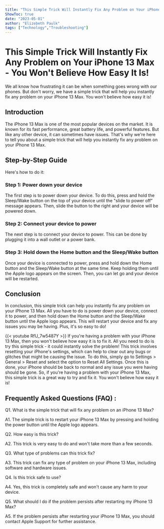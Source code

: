 ```yaml
---
title: "This Simple Trick Will Instantly Fix Any Problem on Your iPhone 13 Max - You Won't Believe How Easy It Is!"
ShowToc: true 
date: "2023-05-01"
author: "Elizebeth Paulk" 
tags: ["Technology","Troubleshooting"]
---
```

# This Simple Trick Will Instantly Fix Any Problem on Your iPhone 13 Max - You Won't Believe How Easy It Is!

We all know how frustrating it can be when something goes wrong with our phones. But don't worry, we have a simple trick that will help you instantly fix any problem on your iPhone 13 Max. You won't believe how easy it is!

## Introduction

The iPhone 13 Max is one of the most popular devices on the market. It is known for its fast performance, great battery life, and powerful features. But like any other device, it can sometimes have issues. That's why we're here to tell you about a simple trick that will help you instantly fix any problem on your iPhone 13 Max.

## Step-by-Step Guide

Here's how to do it:

### Step 1: Power down your device

The first step is to power down your device. To do this, press and hold the Sleep/Wake button on the top of your device until the "slide to power off" message appears. Then, slide the button to the right and your device will be powered down.

### Step 2: Connect your device to power

The next step is to connect your device to power. This can be done by plugging it into a wall outlet or a power bank.

### Step 3: Hold down the Home button and the Sleep/Wake button

Once your device is connected to power, press and hold down the Home button and the Sleep/Wake button at the same time. Keep holding them until the Apple logo appears on the screen. Then, you can let go and your device will be restarted.

## Conclusion

In conclusion, this simple trick can help you instantly fix any problem on your iPhone 13 Max. All you have to do is power down your device, connect it to power, and then hold down the Home button and the Sleep/Wake button until the Apple logo appears. This will restart your device and fix any issues you may be having. Plus, it's so easy to do!

{{< youtube RfU_7w5487Y >}} 
If you're having a problem with your iPhone 13 Max, then you won't believe how easy it is to fix it. All you need to do is try this simple trick - it could instantly solve the problem! This trick involves resetting your iPhone's settings, which can help to clear out any bugs or glitches that might be causing the issue. To do this, simply go to Settings > General > Reset and select the option to Reset All Settings. Once this is done, your iPhone should be back to normal and any issue you were having should be gone. So, if you're having a problem with your iPhone 13 Max, this simple trick is a great way to try and fix it. You won't believe how easy it is!

## Frequently Asked Questions (FAQ) :
Q1. What is the simple trick that will fix any problem on an iPhone 13 Max?

A1. The simple trick is to restart your iPhone 13 Max by pressing and holding the power button until the Apple logo appears.

Q2. How easy is this trick?

A2. This trick is very easy to do and won't take more than a few seconds.

Q3. What type of problems can this trick fix?

A3. This trick can fix any type of problem on your iPhone 13 Max, including software and hardware issues.

Q4. Is this trick safe to use?

A4. Yes, this trick is completely safe and won't cause any harm to your device.

Q5. What should I do if the problem persists after restarting my iPhone 13 Max?

A5. If the problem persists after restarting your iPhone 13 Max, you should contact Apple Support for further assistance.


